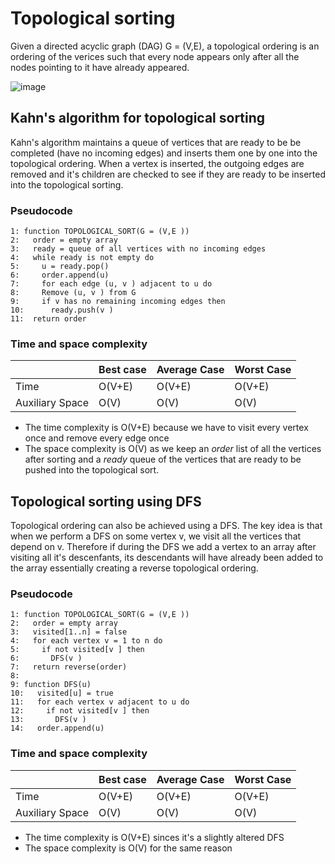 # Topological sorting
Given a directed acyclic graph (DAG) G = (V,E), a topological ordering is an ordering of the verices such that every node appears only after all the nodes pointing to it have already appeared.

![image](https://github.com/awat0045/FIT2004-notes/assets/140218451/79f560c9-b419-45d6-b701-bcd289cb640f)

## Kahn's algorithm for topological sorting
Kahn's algorithm maintains a queue of vertices that are ready to be be completed (have no incoming edges) and inserts them one by one into the topological ordering. When a vertex is inserted, the outgoing edges are removed and it's children are checked to see if they are ready to be inserted into the topological sorting.

### Pseudocode
```
1: function TOPOLOGICAL_SORT(G = (V,E ))
2:   order = empty array
3:   ready = queue of all vertices with no incoming edges
4:   while ready is not empty do
5:     u = ready.pop()
6:     order.append(u)
7:     for each edge (u, v ) adjacent to u do
8:     Remove (u, v ) from G
9:     if v has no remaining incoming edges then
10:      ready.push(v )
11:  return order
```

### Time and space complexity 
|     |Best case|Average Case|Worst Case|
|---  |---------|------------|----------|
| Time |O(V+E)|O(V+E)|O(V+E)|
|Auxiliary Space|O(V)|O(V)|O(V)|
- The time complexity is O(V+E) because we have to visit every vertex once and remove every edge once
- The space complexity is O(V) as we keep an *order* list of all the vertices after sorting and a *ready* queue of the vertices that are ready to be pushed into the topological sort.

## Topological sorting using DFS
Topological ordering can also be achieved using a DFS. The key idea is that when we perform a DFS on some vertex v, we visit all the vertices that depend on v. Therefore if during the DFS we add a vertex to an array after visiting all it's descenfants, its descendants will have already been added to the array essentially creating a reverse topological ordering.

### Pseudocode
```
1: function TOPOLOGICAL_SORT(G = (V,E ))
2:   order = empty array
3:   visited[1..n] = false
4:   for each vertex v = 1 to n do
5:     if not visited[v ] then
6:       DFS(v )
7:   return reverse(order)
8:
9: function DFS(u)
10:   visited[u] = true
11:   for each vertex v adjacent to u do
12:     if not visited[v ] then
13:       DFS(v )
14:   order.append(u)
```

### Time and space complexity 
|     |Best case|Average Case|Worst Case|
|---  |---------|------------|----------|
| Time |O(V+E)|O(V+E)|O(V+E)|
|Auxiliary Space|O(V)|O(V)|O(V)|
- The time complexity is O(V+E) sinces it's a slightly altered DFS
- The space complexity is O(V) for the same reason

